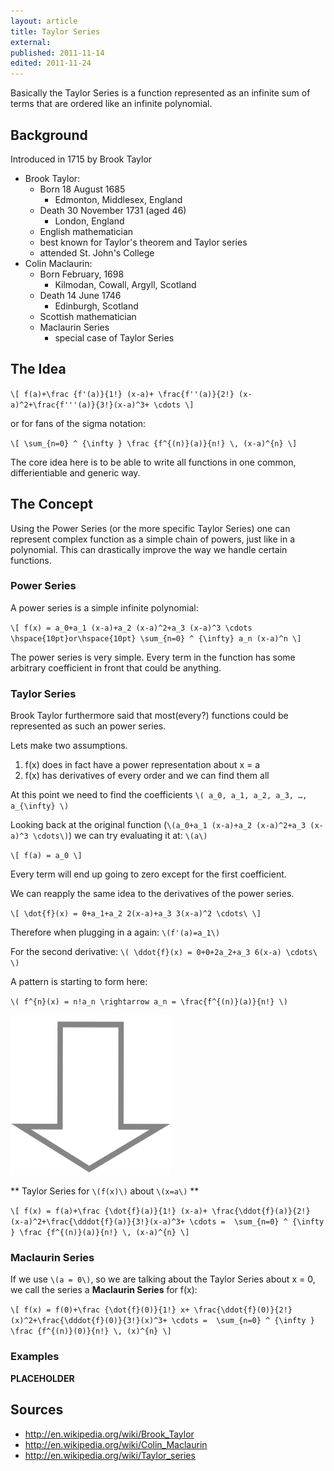 ```yaml
---
layout: article
title: Taylor Series
external:
published: 2011-11-14
edited: 2011-11-24
---
```


Basically the Taylor Series is a function represented as an infinite sum of terms that are ordered like an infinite polynomial.

## Background

Introduced in 1715 by Brook Taylor

* Brook Taylor:
  * Born 18 August 1685
    * Edmonton, Middlesex, England
  * Death 30 November 1731 (aged 46)
    * London, England
  * English mathematician
  * best known for Taylor's theorem and Taylor series
  * attended St. John's College
* Colin Maclaurin:
  * Born February, 1698
    * Kilmodan, Cowall, Argyll, Scotland
  * Death 14 June 1746
    * Edinburgh, Scotland
  * Scottish mathematician
  * Maclaurin Series
    * special case of Taylor Series

## The Idea

`\[
f(a)+\frac {f'(a)}{1!} (x-a)+ \frac{f''(a)}{2!} (x-a)^2+\frac{f'''(a)}{3!}(x-a)^3+ \cdots
\]`

or for fans of the sigma notation:

`\[
\sum_{n=0} ^ {\infty } \frac {f^{(n)}(a)}{n!} \, (x-a)^{n}
\]`

The core idea here is to be able to write all functions in one common, differientiable and generic way.

## The Concept

Using the Power Series (or the more specific Taylor Series) one can represent complex function as a simple chain of powers, just like in a polynomial.
This can drastically improve the way we handle certain functions.

### Power Series

A power series is a simple infinite polynomial:

`\[
f(x) = a_0+a_1 (x-a)+a_2 (x-a)^2+a_3 (x-a)^3 \cdots
\hspace{10pt}or\hspace{10pt}
\sum_{n=0} ^ {\infty} a_n (x-a)^n
\]`

The power series is very simple. Every term in the function has some arbitrary coefficient in front that could be anything.

### Taylor Series

Brook Taylor furthermore said that most(every?) functions could be represented as such an power series.

Lets make two assumptions. 

1. f(x) does in fact have a power representation about x = a
2. f(x) has derivatives of every order and we can find them all

At this point we need to find the coefficients `\(
a_0, a_1, a_2, a_3, …, a_{\infty}
\)` 

Looking back at the original function (`\(a_0+a_1 (x-a)+a_2 (x-a)^2+a_3 (x-a)^3 \cdots\)`) we can try evaluating it at: `\(a\)`

`\[
f(a) = a_0
\]`

Every term will end up going to zero except for the first coefficient.

We can reapply the same idea to the derivatives of the power series.

`\[
\dot{f}(x) = 0+a_1+a_2 2(x-a)+a_3 3(x-a)^2 \cdots\
\]`

Therefore when plugging in a again: `\(f'(a)=a_1\)`

For the second derivative: `\(
\ddot{f}(x) = 0+0+2a_2+a_3 6(x-a) \cdots\
\)`

A pattern is starting to form here:

`\(
f^{n}(x) = n!a_n \rightarrow a_n = \frac{f^{(n)}(a)}{n!}
\)`

<img src="/images/downarrow.png" alt="therefore" title="Therefore" height="256" width="256" />

** Taylor Series for `\(f(x)\)` about `\(x=a\)` **

`\[
f(x) = f(a)+\frac {\dot{f}(a)}{1!} (x-a)+ \frac{\ddot{f}(a)}{2!} (x-a)^2+\frac{\dddot{f}(a)}{3!}(x-a)^3+ \cdots =  \sum_{n=0} ^ {\infty } \frac {f^{(n)}(a)}{n!} \, (x-a)^{n}
\]`

### Maclaurin Series

If we use `\(a = 0\)`, so we are talking about the Taylor Series about x = 0, we call the series a **Maclaurin Series** for f(x):

`\[
f(x) = f(0)+\frac {\dot{f}(0)}{1!} x+ \frac{\ddot{f}(0)}{2!} (x)^2+\frac{\dddot{f}(0)}{3!}(x)^3+ \cdots =  \sum_{n=0} ^ {\infty } \frac {f^{(n)}(0)}{n!} \, (x)^{n}
\]`

### Examples

**__PLACEHOLDER__**

## Sources

* http://en.wikipedia.org/wiki/Brook_Taylor
* http://en.wikipedia.org/wiki/Colin_Maclaurin
* http://en.wikipedia.org/wiki/Taylor_series